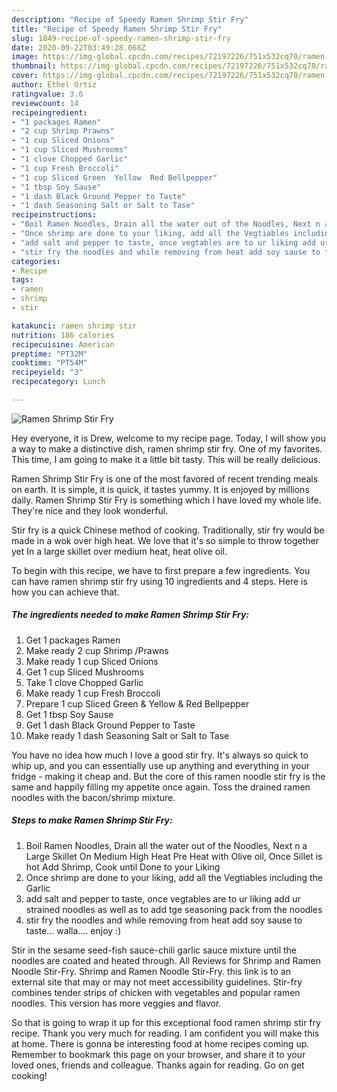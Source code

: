 ```yaml
---
description: "Recipe of Speedy Ramen Shrimp Stir Fry"
title: "Recipe of Speedy Ramen Shrimp Stir Fry"
slug: 1849-recipe-of-speedy-ramen-shrimp-stir-fry
date: 2020-09-22T03:49:28.068Z
image: https://img-global.cpcdn.com/recipes/72197226/751x532cq70/ramen-shrimp-stir-fry-recipe-main-photo.jpg
thumbnail: https://img-global.cpcdn.com/recipes/72197226/751x532cq70/ramen-shrimp-stir-fry-recipe-main-photo.jpg
cover: https://img-global.cpcdn.com/recipes/72197226/751x532cq70/ramen-shrimp-stir-fry-recipe-main-photo.jpg
author: Ethel Ortiz
ratingvalue: 3.6
reviewcount: 14
recipeingredient:
- "1 packages Ramen"
- "2 cup Shrimp Prawns"
- "1 cup Sliced Onions"
- "1 cup Sliced Mushrooms"
- "1 clove Chopped Garlic"
- "1 cup Fresh Broccoli"
- "1 cup Sliced Green  Yellow  Red Bellpepper"
- "1 tbsp Soy Sause"
- "1 dash Black Ground Pepper to Taste"
- "1 dash Seasoning Salt or Salt to Tase"
recipeinstructions:
- "Boil Ramen Noodles, Drain all the water out of the Noodles, Next n a Large Skillet On Medium High Heat Pre Heat with Olive oil, Once Sillet is hot Add Shrimp, Cook until Done to your Liking"
- "Once shrimp are done to your liking, add all the Vegtiables including the Garlic"
- "add salt and pepper to taste, once vegtables are to ur liking add ur strained noodles as well as to add tge seasoning pack from the noodles"
- "stir fry the noodles and while removing from heat add soy sause to taste... walla.... enjoy :)"
categories:
- Recipe
tags:
- ramen
- shrimp
- stir

katakunci: ramen shrimp stir 
nutrition: 186 calories
recipecuisine: American
preptime: "PT32M"
cooktime: "PT54M"
recipeyield: "3"
recipecategory: Lunch

---
```



![Ramen Shrimp Stir Fry](https://img-global.cpcdn.com/recipes/72197226/751x532cq70/ramen-shrimp-stir-fry-recipe-main-photo.jpg)

Hey everyone, it is Drew, welcome to my recipe page. Today, I will show you a way to make a distinctive dish, ramen shrimp stir fry. One of my favorites. This time, I am going to make it a little bit tasty. This will be really delicious.

Ramen Shrimp Stir Fry is one of the most favored of recent trending meals on earth. It is simple, it is quick, it tastes yummy. It is enjoyed by millions daily. Ramen Shrimp Stir Fry is something which I have loved my whole life. They're nice and they look wonderful.

Stir fry is a quick Chinese method of cooking. Traditionally, stir fry would be made in a wok over high heat. We love that it&#39;s so simple to throw together yet In a large skillet over medium heat, heat olive oil.


To begin with this recipe, we have to first prepare a few ingredients. You can have ramen shrimp stir fry using 10 ingredients and 4 steps. Here is how you can achieve that.

<!--inarticleads1-->

##### The ingredients needed to make Ramen Shrimp Stir Fry:

1. Get 1 packages Ramen
1. Make ready 2 cup Shrimp /Prawns
1. Make ready 1 cup Sliced Onions
1. Get 1 cup Sliced Mushrooms
1. Take 1 clove Chopped Garlic
1. Make ready 1 cup Fresh Broccoli
1. Prepare 1 cup Sliced Green &amp; Yellow &amp; Red Bellpepper
1. Get 1 tbsp Soy Sause
1. Get 1 dash Black Ground Pepper to Taste
1. Make ready 1 dash Seasoning Salt or Salt to Tase


You have no idea how much I love a good stir fry. It&#39;s always so quick to whip up, and you can essentially use up anything and everything in your fridge - making it cheap and. But the core of this ramen noodle stir fry is the same and happily filling my appetite once again. Toss the drained ramen noodles with the bacon/shrimp mixture. 

<!--inarticleads2-->

##### Steps to make Ramen Shrimp Stir Fry:

1. Boil Ramen Noodles, Drain all the water out of the Noodles, Next n a Large Skillet On Medium High Heat Pre Heat with Olive oil, Once Sillet is hot Add Shrimp, Cook until Done to your Liking
1. Once shrimp are done to your liking, add all the Vegtiables including the Garlic
1. add salt and pepper to taste, once vegtables are to ur liking add ur strained noodles as well as to add tge seasoning pack from the noodles
1. stir fry the noodles and while removing from heat add soy sause to taste... walla.... enjoy :)


Stir in the sesame seed-fish sauce-chili garlic sauce mixture until the noodles are coated and heated through. All Reviews for Shrimp and Ramen Noodle Stir-Fry. Shrimp and Ramen Noodle Stir-Fry. this link is to an external site that may or may not meet accessibility guidelines. Stir-fry combines tender strips of chicken with vegetables and popular ramen noodles. This version has more veggies and flavor. 

So that is going to wrap it up for this exceptional food ramen shrimp stir fry recipe. Thank you very much for reading. I am confident you will make this at home. There is gonna be interesting food at home recipes coming up. Remember to bookmark this page on your browser, and share it to your loved ones, friends and colleague. Thanks again for reading. Go on get cooking!
